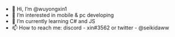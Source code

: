 - 👋 Hi, I’m @wuyongxin1
- 👀 I’m interested in mobile & pc developing
- 🌱 I’m currently learning C# and JS
- 📫 How to reach me: discord - xin#3562 or twitter - @seikidaww

<!---
wuyongxin1/wuyongxin1 is a ✨ special ✨ repository because its `README.md` (this file) appears on your GitHub profile.
You can click the Preview link to take a look at your changes.
--->
